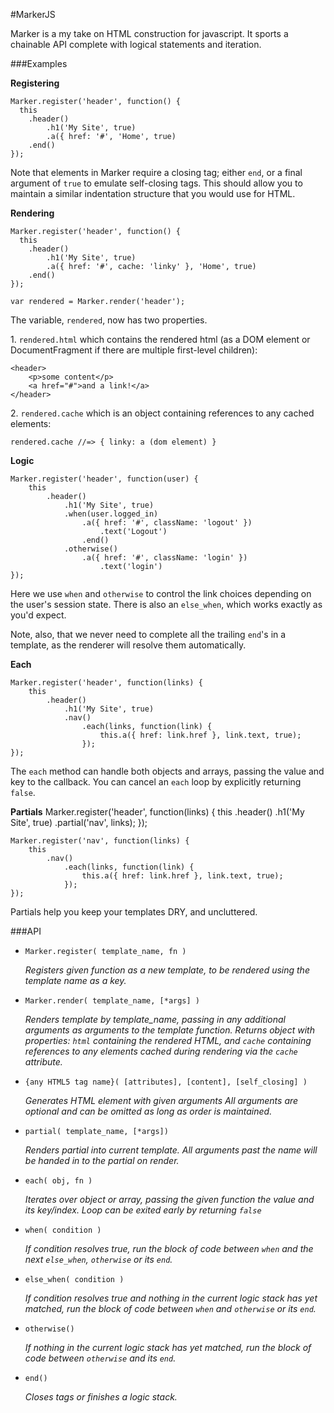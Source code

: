 #MarkerJS

Marker is a my take on HTML construction for javascript. It sports a chainable API complete with logical statements and iteration.

###Examples

**Registering**

	Marker.register('header', function() {
	  this
		.header()
	    	.h1('My Site', true)
	    	.a({ href: '#', 'Home', true)
		.end()
	});

Note that elements in Marker require a closing tag; either `end`, or a final argument of `true` to emulate self-closing tags. This should allow you 
to maintain a similar indentation structure that you would use for HTML.

**Rendering**

	Marker.register('header', function() {
	  this
		.header()
	    	.h1('My Site', true)
	    	.a({ href: '#', cache: 'linky' }, 'Home', true)
		.end()
	});
	
	var rendered = Marker.render('header');

The variable, `rendered`, now has two properties. 

1\. `rendered.html` which contains the rendered html (as a DOM element or DocumentFragment if there are multiple first-level children):	

	<header>
		<p>some content</p>
		<a href="#">and a link!</a>
	</header>

2\. `rendered.cache` which is an object containing references to any cached elements:

	rendered.cache //=> { linky: a (dom element) }

**Logic**

	Marker.register('header', function(user) {
		this
			.header()
				.h1('My Site', true)
				.when(user.logged_in)
					.a({ href: '#', className: 'logout' })
						.text('Logout')
					.end()
				.otherwise()
					.a({ href: '#', className: 'login' })
						.text('login')
	});

Here we use `when` and `otherwise` to control the link choices depending on the user's session state. There is also an `else_when`, 
which works exactly as you'd expect.

Note, also, that we never need to complete all the trailing `end`'s in a template, as the renderer will resolve them automatically. 

**Each**

	Marker.register('header', function(links) {
		this
			.header()
				.h1('My Site', true)
				.nav()
					.each(links, function(link) {
						this.a({ href: link.href }, link.text, true);
					});
	});

The `each` method can handle both objects and arrays, passing the value and key to the callback. You can cancel an `each` loop by explicitly returning 
`false`.	
	
**Partials**
	Marker.register('header', function(links) {
		this
			.header()
				.h1('My Site', true)
				.partial('nav', links);
	});
	
	Marker.register('nav', function(links) {
		this
			.nav()
				.each(links, function(link) {
					this.a({ href: link.href }, link.text, true);
				});
	});
	
Partials help you keep your templates DRY, and uncluttered.

###API

* `Marker.register( template_name, fn )`

	*Registers given function as a new template, to be rendered using the template name as a key.*

* `Marker.render( template_name, [*args] )`
	
	*Renders template by template_name, passing in any additional arguments as arguments to the template function. Returns object 
	with properties: `html` containing the rendered HTML, and `cache` containing references to any elements cached during rendering via the 
	`cache` attribute.*

* `{any HTML5 tag name}( [attributes], [content], [self_closing] )`
	
	*Generates HTML element with given arguments
	All arguments are optional and can be omitted as long as order is maintained.*
	
* `partial( template_name, [*args])`

	*Renders partial into current template. All arguments past the name will be handed in to the partial on render.*
	
* `each( obj, fn )`

	*Iterates over object or array, passing the given function the value and its key/index. Loop can be exited early by returning `false`*
	
* `when( condition )`

	*If condition resolves true, run the block of code between `when` and the next `else_when`, `otherwise` or its `end`.*

* `else_when( condition )`

	*If condition resolves true and nothing in the current logic stack has yet matched, 
	run the block of code between `when` and `otherwise` or its `end`.*

* `otherwise()`

	*If nothing in the current logic stack has yet matched, run the block of code between `otherwise` and its `end`.*
	

* `end()`

	*Closes tags or finishes a logic stack.*
